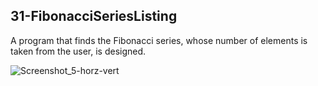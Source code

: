 ## 31-FibonacciSeriesListing
A program that finds the Fibonacci series, whose number of elements is taken from the user, is designed.

![Screenshot_5-horz-vert](https://user-images.githubusercontent.com/57245919/130241937-ef648e3b-c8c9-4448-bc36-fedf17069674.jpg)
